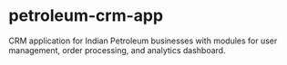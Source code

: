 # petroleum-crm-app
CRM application for Indian Petroleum businesses with modules for user management, order processing, and analytics dashboard.
